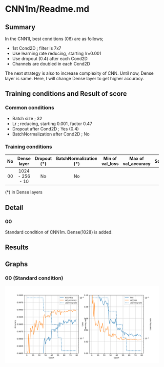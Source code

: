 # CNN1m/Readme.md

## Summary
In the CNN1l, best conditions (06) are as follows;
- 1st Cond2D ; filter is 7x7
- Use learning rate reducing, starting lr=0.001
- Use dropout (0.4) after each Cond2D
- Channels are doubled in each Cond2D

The next strategy is also to increase complexity of CNN. Until now, Dense layer is same. Here, I will change Dense layer to get higher accuracy.

## Training conditions and Result of score
### Common conditions
- Batch size ; 32
- Lr ; reducing, starting 0.001, factor 0.47
- Dropout after Cond2D ; Yes (0.4)
- BatchNormalization after Cond2D ; No

### Training conditions
| No| Dense layer | Dropout (*) | BatchNormalization (*) | Min of val_loss | Max of val_accuracy | Score |
|:-:| :-: | :-: | :-: | :-: | :-: | :-: |
| 00| 1024 - 256 - 10 | No | No | | | |

(*) in Dense layers

## Detail
### 00
Standard condition of CNN1m. Dense(1028) is added.

## Results

## Graphs
### 00 (Standard condition)
![graphs of accuracy and loss](./00/CNN1m_00.svg)
